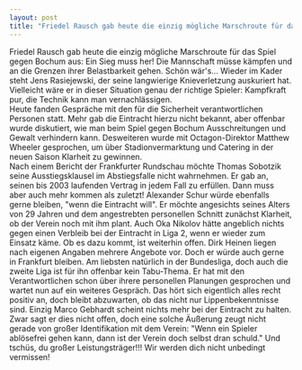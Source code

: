```yaml
---
layout: post
title: "Friedel Rausch gab heute die einzig mögliche Marschroute für das Spiel gegen Bochum aus: Ein Sieg muss her!"
---
```


Friedel Rausch gab heute die einzig mögliche Marschroute für das Spiel gegen Bochum aus: Ein Sieg muss her! Die Mannschaft müsse kämpfen und an die Grenzen ihrer Belastbarkeit gehen. Schön wär's... Wieder im Kader steht Jens Rasiejewski, der seine langwierige Knieverletzung auskuriert hat. Vielleicht wäre er in dieser Situation genau der richtige Spieler: Kampfkraft pur, die Technik kann man vernachlässigen.  
Heute fanden Gespräche mit den für die Sicherheit verantwortlichen Personen statt. Mehr gab die Eintracht hierzu nicht bekannt, aber offenbar wurde diskutiert, wie man beim Spiel gegen Bochum Ausschreitungen und Gewalt verhindern kann. Desweiteren wurde mit Octagon-Direktor Matthew Wheeler gesprochen, um über Stadionvermarktung und Catering in der neuen Saison Klarheit zu gewinnen.  
Nach einem Bericht der Frankfurter Rundschau möchte Thomas Sobotzik seine Ausstiegsklausel im Abstiegsfalle nicht wahrnehmen. Er gab an, seinen bis 2003 laufenden Vertrag in jedem Fall zu erfüllen. Dann muss aber auch mehr kommen als zuletzt! Alexander Schur würde ebenfalls gerne bleiben, "wenn die Eintracht will". Er möchte angesichts seines Alters von 29 Jahren und dem angestrebten personellen Schnitt zunächst Klarheit, ob der Verein noch mit ihm plant. Auch Oka Nikolov hätte angeblich nichts gegen einen Verbleib bei der Eintracht in Liga 2, wenn er wieder zum Einsatz käme. Ob es dazu kommt, ist weiterhin offen. Dirk Heinen liegen nach eigenen Angaben mehrere Angebote vor. Doch er würde auch gerne in Frankfurt bleiben. Am liebsten natürlich in der Bundesliga, doch auch die zweite Liga ist für ihn offenbar kein Tabu-Thema. Er hat mit den Verantwortlichen schon über ihrere personellen Planungen gesprochen und wartet nun auf ein weiteres Gespräch. Das hört sich eigentlich alles recht positiv an, doch bleibt abzuwarten, ob das nicht nur Lippenbekenntnisse sind. Einzig Marco Gebhardt scheint nichts mehr bei der Eintracht zu halten. Zwar sagt er dies nicht offen, doch eine solche Äußerung zeugt nicht gerade von großer Identifikation mit dem Verein: "Wenn ein Spieler ablösefrei gehen kann, dann ist der Verein doch selbst dran schuld." Und tschüs, du großer Leistungsträger!!! Wir werden dich nicht unbedingt vermissen!
